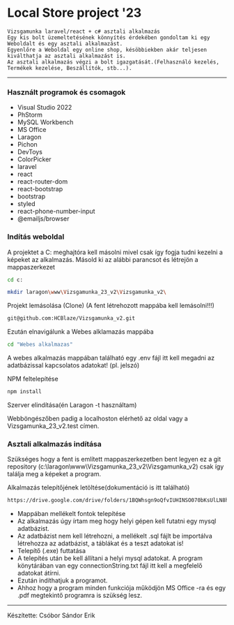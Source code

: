 # Local Store project '23
	Vizsgamunka laravel/react + c# asztali alkalmazás
	Egy kis bolt üzemeltetésének könnyítés érdekében gondoltam ki egy Weboldalt és egy asztali alkalmazást.
	Egyenlőre a Weboldal egy online shop, késöbbiekben akár teljesen kiválthatja az asztali alkalmazást is.
	Az asztali alkalmazás végzi a bolt igazgatását.(Felhasználó kezelés, Termékek kezelése, Beszállítók, stb...).
	
---
### Használt programok és csomagok

- Visual Studio 2022
- PhStorm
- MySQL Workbench
- MS Office
- Laragon
- Pichon
- DevToys
- ColorPicker
- laravel
- react
- react-router-dom
- react-bootstrap
- bootstrap
- styled
- react-phone-number-input
- @emailjs/browser

### Indítás weboldal

A projektet a C: meghajtóra kell másolni mivel csak így fogja tudni kezelni a képeket az alkalmazás. Másold ki az alábbi parancsot és létrejön a mappaszerkezet

```bash
cd c:

```

```bash
mkdir laragon\www\Vizsgamunka_23_v2\Vizsgamunka_v2\

```

Projekt lemásolása (Clone) (A fent létrehozott mappába kell lemásolni!!!)

```bash
git@github.com:HCBlaze/Vizsgamunka_v2.git

```

Ezután elnavigálunk a Webes alklamazás mappába
```bash
cd "Webes alkalmazas"

```
A webes alkalmazás mappában található egy .env fájl itt kell megadni az adatbázissal kapcsolatos adatokat! (pl. jelszó)

NPM feltelepítése 

```bash
npm install

```

Szerver elindítása(én Laragon -t használtam)

Webböngészőben padig a localhoston elérhető az oldal vagy a Vizsgamunka_23_v2.test címen.

### Asztali alkalmazás indítása
Szükséges hogy a fent is említett mappaszerkezetben bent legyen ez a git repository (c:\laragon\www\Vizsgamunka_23_v2\Vizsgamunka_v2\) csak így találja meg a képeket a program.

Alkalmazás telepítőjének letöltése(dokumentáció is itt található)

```bash
https://drive.google.com/drive/folders/1BQWhsgn9oQfvIUHINSO070bKsUlLN8hx?usp=sharing

```	
- Mappában mellékelt fontok telepítése
- Az alkalmazás úgy írtam meg hogy helyi gépen kell futatni egy mysql adatbázist.
- Az adatbázist nem kell létrehozni, a mellékelt .sql fájlt be importálva létrehozza az adatbázist, a táblákat és a teszt adatokat is!
- Telepítő (.exe) futtatása
- A telepítés után be kell állítani a helyi mysql adatokat. A program könytárában van egy connectionString.txt fájl itt kell a megfelelő adatokat átírni.
- Ezután indíthatjuk a programot.
- Ahhoz hogy a program minden funkciója működjön MS Office -ra és egy .pdf megtekintő programra is szükség lesz.
---

Készítette:
Csóbor Sándor Erik
